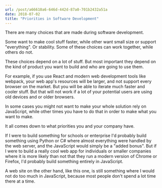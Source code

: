 ```yaml
---
url: /post/a66610a6-646d-442d-87a0-701b2432a51a
date: 2018-07-02
title: "Priorities in Software Development"
---
```


There are many choices that are made during software development.

Some want to make cool stuff faster, while other want small size or support "everything". Or stability. Some of these choices can work together, while others do not. 

These choices depend on a lot of stuff. But most important they depend on the kind of product you want to build and who are going to use them. 

For example, if you use React and modern web development tools like webpack, your web app's resources will be larger, and not support every browser on the market. But you will be able to iterate much faster and cooler stuff. But that will not work if a lot of your potential users are using old devices and or older browsers. 

In some cases you might not want to make your whole solution rely on JavaScript, while other times you have to do that in order to make what you want to make. 

It all comes down to what priorities you and your company have. 

If I were to build something for schools or enterprise I'd probably build something using Python or C# where almost everything were handled by the web server, and the JavaScript would simply be a "added bonus". But if I were to build a really cool web app for individuals or smaller companies where it is more likely than not that they run a modern version of Chrome or Firefox, I'd probably build something entirely in JavaScript. 

A web site on the other hand, like this one, is still something where I would not do too much in JavaScript, because most people don't spend a lot time there at a time. 
